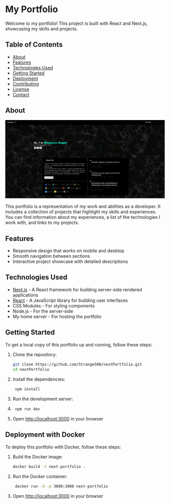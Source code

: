 # My Portfolio

Welcome to my portfolio! This project is built with React and Next.js, showcasing my skills and projects.

## Table of Contents

- [About](#about)
- [Features](#features)
- [Technologies Used](#technologies-used)
- [Getting Started](#getting-started)
- [Deployment](#deployment)
- [Contributing](#contributing)
- [License](#license)
- [Contact](#contact)

## About

![1743020726_grim.png](docs/img/1743020726_grim.png)

This portfolio is a representation of my work and abilities as a developer. It includes a collection of projects that highlight my skills and experiences. You can find information about my experiences, a list of the technologies I work with, and links to my projects.

## Features

- Responsive design that works on mobile and desktop
- Smooth navigation between sections
- Interactive project showcase with detailed descriptions

## Technologies Used

- [Next.js](https://nextjs.org/) - A React framework for building server-side rendered applications
- [React](https://reactjs.org/) - A JavaScript library for building user interfaces
- CSS Modules - For styling components
- Node.js - For the server-side
- My home server - For hosting the portfolio

## Getting Started

To get a local copy of this portfolio up and running, follow these steps:

1. Clone the repository:
   ```bash
   git clone https://github.com/Strange500/nextPortfolio.git
   cd nextPortfolio
   ```
2. Install the dependencies:
   ```bash
    npm install
    ```
3. Run the development server:
4. ```bash
    npm run dev
    ```
5. Open [http://localhost:3000](http://localhost:3000) in your browser

## Deployment with Docker

To deploy this portfolio with Docker, follow these steps:

1. Build the Docker image:
   ```bash
   docker build -t next-portfolio .
   ```
2. Run the Docker container:
   ```bash
    docker run -d -p 3000:3000 next-portfolio
    ```
3. Open [http://localhost:3000](http://localhost:3000) in your browser
